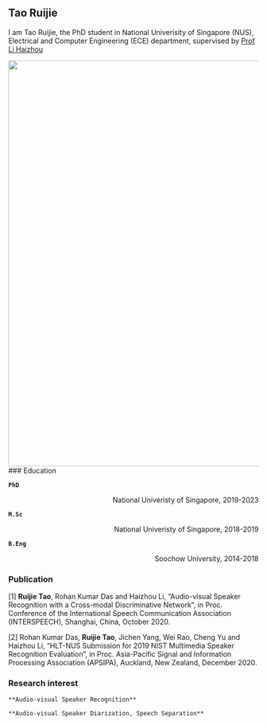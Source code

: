 ## Tao Ruijie

I am Tao Ruijie, the PhD student in National Univerisity of Singapore (NUS), Electrical and Computer Engineering (ECE) department, supervised by [Prof Li Haizhou](http://ece.nus.edu.sg/hlt/)

<img src="https://github.com/TaoRuijie/TaoRuijie.github.io/blob/main/TRJ.png" width = "612" height = "816" align=center>
### Education

**``` PhD ```**    
<p align="right"> National Univeristy of Singapore, 2019-2023 </p>

**``` M.Sc ```**   
<p align="right"> National Univeristy of Singapore, 2018-2019 </p>

**``` B.Eng ```**  
<p align="right"> Soochow University, 2014-2018 </p>

### Publication

[1] **Ruijie Tao**, Rohan Kumar Das and Haizhou Li, “Audio-visual Speaker Recognition with a Cross-modal Discriminative Network”, in Proc. Conference of the International Speech Communication Association (INTERSPEECH), Shanghai, China, October 2020. 

[2] Rohan Kumar Das, **Ruijie Tao**, Jichen Yang, Wei Rao, Cheng Yu and Haizhou Li, “HLT-NUS Submission for 2019 NIST Multimedia Speaker Recognition Evaluation”, in Proc. Asia-Pacific Signal and Information Processing Association (APSIPA), Auckland, New Zealand, December 2020.

### Research interest

    **Audio-visual Speaker Recognition**

    **Audio-visual Speaker Diarization, Speech Separation**
